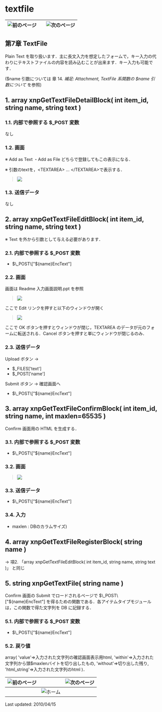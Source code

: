 # textfile

| ![&#x524D;&#x306E;&#x30DA;&#x30FC;&#x30B8;](https://github.com/XoopsDocs/xoonips-developerguide/tree/a6a58e91b3c2fbad05284b6a55d66570e12e94d6/en/book/commonlib/textfile/images/prev.gif) |  | ![&#x6B21;&#x306E;&#x30DA;&#x30FC;&#x30B8;](https://github.com/XoopsDocs/xoonips-developerguide/tree/a6a58e91b3c2fbad05284b6a55d66570e12e94d6/en/book/commonlib/textfile/images/next.gif) |
| :--- | :---: | :--- |


## 第7章 TextFile <a id="7-textfile"></a>

Plain Text を取り扱います．主に長文入力を想定したフォームで，キー入力の代わりにテキストファイルの内容を読み込むことが出来ます．キー入力も可能です．

\($name 引数については 章 14. _補足: Attachment, TextFile 系関数の $name 引数について_ を参照\)

## 1. array xnpGetTextFileDetailBlock\( int item\_id, string name, string text \) <a id="1-array-xnpgettextfiledetailblock-int-item-id-string-name-string-text"></a>

### 1.1. 内部で参照する $\_POST 変数 <a id="1-1-post"></a>

なし

### 1.2. 画面 <a id="1-2"></a>

※ Add as Text ・Add as File どちらで登録してもこの表示になる．

※ 引数のtextを，&lt;TEXTAREA&gt; … &lt;/TEXTAREA&gt;で表示する．

> ![](https://github.com/XoopsDocs/xoonips-developerguide/tree/a6a58e91b3c2fbad05284b6a55d66570e12e94d6/en/book/commonlib/textfile/images/xnpGetTextFileDetailBlock.gif)

### 1.3. 送信データ <a id="1-3"></a>

なし

## 2. array xnpGetTextFileEditBlock\( int item\_id, string name, string text \) <a id="2-array-xnpgettextfileeditblock-int-item-id-string-name-string-text"></a>

※ Text を外から引数として与える必要があります．

### 2.1. 内部で参照する $\_POST 変数 <a id="2-1-post"></a>

* $\_POST\["${name}EncText"\]

### 2.2. 画面 <a id="2-2"></a>

画面は Readme 入力画面説明.ppt を参照

> ![](https://github.com/XoopsDocs/xoonips-developerguide/tree/a6a58e91b3c2fbad05284b6a55d66570e12e94d6/en/book/commonlib/textfile/images/xnpGetTextFileEditBlock1.gif)

ここで Edit リンクを押すと以下のウィンドウが開く

> ![](https://github.com/XoopsDocs/xoonips-developerguide/tree/a6a58e91b3c2fbad05284b6a55d66570e12e94d6/en/book/commonlib/textfile/images/xnpGetTextFileEditBlock2.gif)

ここで OK ボタンを押すとウィンドウが閉じ，TEXTAREA のデータが元のフォームに転送される．Cancel ボタンを押すと単にウィンドウが閉じるのみ．

### 2.3. 送信データ <a id="2-3"></a>

Upload ボタン →

* $\_FILES\['text'\]
* $\_POST\['name'\]

Submit ボタン → 確認画面へ

* $\_POST\["${name}EncText"\]

## 3. array xnpGetTextFileConfirmBlock\( int item\_id, string name, int maxlen=65535 \) <a id="3-array-xnpgettextfileconfirmblock-int-item-id-string-name-int-maxlen-65535"></a>

Confirm 画面用の HTML を生成する．

### 3.1. 内部で参照する $\_POST 変数 <a id="3-1-post"></a>

* $\_POST\["${name}EncText"\]

### 3.2. 画面 <a id="3-2"></a>

> ![](https://github.com/XoopsDocs/xoonips-developerguide/tree/a6a58e91b3c2fbad05284b6a55d66570e12e94d6/en/book/commonlib/textfile/images/xnpGetTextFileConfirmBlock.gif)

### 3.3. 送信データ <a id="3-3"></a>

* $\_POST\["${name}EncText"\]

### 3.4. 入力 <a id="3-4"></a>

* maxlen : DBのカラムサイズ\)

## 4. array xnpGetTextFileRegisterBlock\( string name \) <a id="4-array-xnpgettextfileregisterblock-string-name"></a>

→ 項2. 「array xnpGetTextFileEditBlock\( int item\_id, string name, string text \)」 と同じ

## 5. string xnpGetTextFile\( string name \) <a id="5-string-xnpgettextfile-string-name"></a>

Confirm 画面の Submit でロードされるページで $\_POST\["${name}EncText"\] を得るための関数である．各アイテムタイプモジュールは，この関数で得た文字列を DB に記録する．

### 5.1. 内部で参照する $\_POST 変数 <a id="5-1-post"></a>

* $\_POST\["${name}EncText"\]

### 5.2. 戻り値 <a id="5-2"></a>

array\( 'value'=&gt;入力された文字列の確認画面表示用html, 'within'=&gt;入力された文字列から頭$maxlenバイトを切り出したもの, 'without'=&gt;切り出した残り, 'html\_string'=&gt;入力された文字列のhtml \)．

| ![&#x524D;&#x306E;&#x30DA;&#x30FC;&#x30B8;](https://github.com/XoopsDocs/xoonips-developerguide/tree/a6a58e91b3c2fbad05284b6a55d66570e12e94d6/en/book/commonlib/textfile/images/prev.gif) |  | ![&#x6B21;&#x306E;&#x30DA;&#x30FC;&#x30B8;](https://github.com/XoopsDocs/xoonips-developerguide/tree/a6a58e91b3c2fbad05284b6a55d66570e12e94d6/en/book/commonlib/textfile/images/next.gif) |
| :--- | :--- | :--- |
|  | ![&#x30DB;&#x30FC;&#x30E0;](https://github.com/XoopsDocs/xoonips-developerguide/tree/a6a58e91b3c2fbad05284b6a55d66570e12e94d6/en/book/commonlib/textfile/images/home.gif) |  |

Last updated: 2010/04/15

